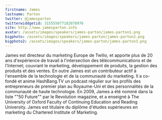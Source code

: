 ```yaml
---
firstname: James 
lastname: Parton
twitter: @jamesparton 
twitterwiddgetid: 315555077182078976
site: http://www.jamesparton.info
avatar: /assets/images/speakers/james-parton/james-parton1.png
bigphoto: /assets/images/speakers/james-parton/james-parton2.png
bigphoto2: /assets/images/speakers/james-parton/james-parton3.png
---
```


James est directeur du marketing Europe de Twilio, et apporte plus de 20 ans d'expérience de travail à l'intersection des télécommunications et de l'Internet; couvrant le marketing, développement de produits, la gestion des produits et des ventes.
En outre James est un contributeur actif à l'ensemble de la technologie et de la communauté du marketing. Il a co-fondé et anime HashBang.TV un podcast régulier sur les profils des entrepreneurs de premier plan au Royaume-Uni et des personnalités de la communauté de haute technologie. 
En 2009, James a été nommé dans la liste ""50 Future"" par le Revolution magazine, et a enseigné à The University of Oxford Faculty of Continuing Education and Reading University. James est titulaire du diplôme d'études supérieures en marketing du Chartered Institute of Marketing.